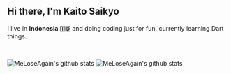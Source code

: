 <h2> Hi there, I'm Kaito Saikyo</h2>
<p >I live in <b>Indonesia 🇮🇩</b> and doing coding just for fun, currently learning Dart things.</p>

<br />

![MeLoseAgain's github stats](https://denvercoder1-github-readme-stats.vercel.app/api?username=MeLoseAgain&show_icons=true&count_private=true&theme=react&hide_border=true&bg_color=1F222E&title_color=F85D7F&icon_color=F8D866)
![MeLoseAgain's github stats](https://github-readme-streak-stats.herokuapp.com/?user=MeLoseAgain&theme=monokai-metallian&hide_border=true)
